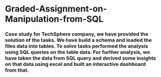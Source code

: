# Graded-Assignment-on-Manipulation-from-SQL

### Case study for TechSphere company, we have provided the solution of the tasks. We have build a schema and loaded the files data into tables. To solve tasks performed the analysis using SQL queries on the table data. For further analysis, we have taken the data from SQL query and derived some insights on that data using excel and built an interactive dashboard from that. 
